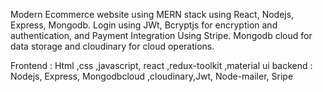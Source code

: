 Modern Ecommerce website using MERN stack using React, Nodejs, Express, Mongodb.
Login using JWt, Bcryptjs for encryption and authentication, and Payment Integration Using Stripe.
Mongodb cloud for data storage and cloudinary for cloud operations.

Frontend : Html ,css ,javascript, react ,redux-toolkit ,material ui
backend  : Nodejs, Express, Mongodbcloud ,cloudinary,Jwt, Node-mailer, Sripe

